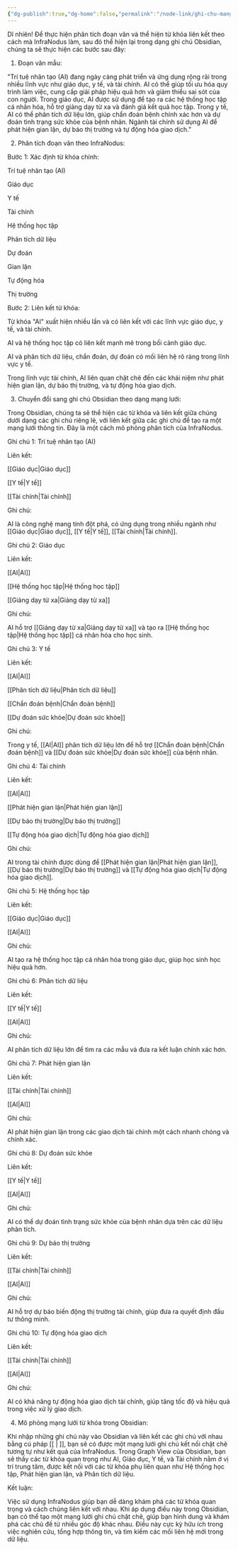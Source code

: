 ```yaml
---
{"dg-publish":true,"dg-home":false,"permalink":"/node-link/ghi-chu-mang-luoi/infranodus-vi-du/","dgPassFrontmatter":true,"noteIcon":"","created":"2025-01-01T22:46:56.912+07:00","updated":"2025-01-01T22:50:51.750+07:00"}
---
```


Dĩ nhiên! Để thực hiện phân tích đoạn văn và thể hiện từ khóa liên kết theo cách mà InfraNodus làm, sau đó thể hiện lại trong dạng ghi chú Obsidian, chúng ta sẽ thực hiện các bước sau đây:

1. Đoạn văn mẫu:

"Trí tuệ nhân tạo (AI) đang ngày càng phát triển và ứng dụng rộng rãi trong nhiều lĩnh vực như giáo dục, y tế, và tài chính. AI có thể giúp tối ưu hóa quy trình làm việc, cung cấp giải pháp hiệu quả hơn và giảm thiểu sai sót của con người. Trong giáo dục, AI được sử dụng để tạo ra các hệ thống học tập cá nhân hóa, hỗ trợ giảng dạy từ xa và đánh giá kết quả học tập. Trong y tế, AI có thể phân tích dữ liệu lớn, giúp chẩn đoán bệnh chính xác hơn và dự đoán tình trạng sức khỏe của bệnh nhân. Ngành tài chính sử dụng AI để phát hiện gian lận, dự báo thị trường và tự động hóa giao dịch."

2. Phân tích đoạn văn theo InfraNodus:

Bước 1: Xác định từ khóa chính:

Trí tuệ nhân tạo (AI)

Giáo dục

Y tế

Tài chính

Hệ thống học tập

Phân tích dữ liệu

Dự đoán

Gian lận

Tự động hóa

Thị trường


Bước 2: Liên kết từ khóa:

Từ khóa "AI" xuất hiện nhiều lần và có liên kết với các lĩnh vực giáo dục, y tế, và tài chính.

AI và hệ thống học tập có liên kết mạnh mẽ trong bối cảnh giáo dục.

AI và phân tích dữ liệu, chẩn đoán, dự đoán có mối liên hệ rõ ràng trong lĩnh vực y tế.

Trong lĩnh vực tài chính, AI liên quan chặt chẽ đến các khái niệm như phát hiện gian lận, dự báo thị trường, và tự động hóa giao dịch.



3. Chuyển đổi sang ghi chú Obsidian theo dạng mạng lưới:

Trong Obsidian, chúng ta sẽ thể hiện các từ khóa và liên kết giữa chúng dưới dạng các ghi chú riêng lẻ, với liên kết giữa các ghi chú để tạo ra một mạng lưới thông tin. Đây là một cách mô phỏng phân tích của InfraNodus.

Ghi chú 1: Trí tuệ nhân tạo (AI)

Liên kết:

[[Giáo dục\|Giáo dục]]

[[Y tế\|Y tế]]

[[Tài chính\|Tài chính]]


Ghi chú:

AI là công nghệ mang tính đột phá, có ứng dụng trong nhiều ngành như [[Giáo dục\|Giáo dục]], [[Y tế\|Y tế]], [[Tài chính\|Tài chính]].



Ghi chú 2: Giáo dục

Liên kết:

[[AI\|AI]]

[[Hệ thống học tập\|Hệ thống học tập]]

[[Giảng dạy từ xa\|Giảng dạy từ xa]]


Ghi chú:

AI hỗ trợ [[Giảng dạy từ xa\|Giảng dạy từ xa]] và tạo ra [[Hệ thống học tập\|Hệ thống học tập]] cá nhân hóa cho học sinh.



Ghi chú 3: Y tế

Liên kết:

[[AI\|AI]]

[[Phân tích dữ liệu\|Phân tích dữ liệu]]

[[Chẩn đoán bệnh\|Chẩn đoán bệnh]]

[[Dự đoán sức khỏe\|Dự đoán sức khỏe]]


Ghi chú:

Trong y tế, [[AI\|AI]] phân tích dữ liệu lớn để hỗ trợ [[Chẩn đoán bệnh\|Chẩn đoán bệnh]] và [[Dự đoán sức khỏe\|Dự đoán sức khỏe]] của bệnh nhân.



Ghi chú 4: Tài chính

Liên kết:

[[AI\|AI]]

[[Phát hiện gian lận\|Phát hiện gian lận]]

[[Dự báo thị trường\|Dự báo thị trường]]

[[Tự động hóa giao dịch\|Tự động hóa giao dịch]]


Ghi chú:

AI trong tài chính được dùng để [[Phát hiện gian lận\|Phát hiện gian lận]], [[Dự báo thị trường\|Dự báo thị trường]] và [[Tự động hóa giao dịch\|Tự động hóa giao dịch]].



Ghi chú 5: Hệ thống học tập

Liên kết:

[[Giáo dục\|Giáo dục]]

[[AI\|AI]]


Ghi chú:

AI tạo ra hệ thống học tập cá nhân hóa trong giáo dục, giúp học sinh học hiệu quả hơn.



Ghi chú 6: Phân tích dữ liệu

Liên kết:

[[Y tế\|Y tế]]

[[AI\|AI]]


Ghi chú:

AI phân tích dữ liệu lớn để tìm ra các mẫu và đưa ra kết luận chính xác hơn.



Ghi chú 7: Phát hiện gian lận

Liên kết:

[[Tài chính\|Tài chính]]

[[AI\|AI]]


Ghi chú:

AI phát hiện gian lận trong các giao dịch tài chính một cách nhanh chóng và chính xác.



Ghi chú 8: Dự đoán sức khỏe

Liên kết:

[[Y tế\|Y tế]]

[[AI\|AI]]


Ghi chú:

AI có thể dự đoán tình trạng sức khỏe của bệnh nhân dựa trên các dữ liệu phân tích.



Ghi chú 9: Dự báo thị trường

Liên kết:

[[Tài chính\|Tài chính]]

[[AI\|AI]]


Ghi chú:

AI hỗ trợ dự báo biến động thị trường tài chính, giúp đưa ra quyết định đầu tư thông minh.



Ghi chú 10: Tự động hóa giao dịch

Liên kết:

[[Tài chính\|Tài chính]]

[[AI\|AI]]


Ghi chú:

AI có khả năng tự động hóa giao dịch tài chính, giúp tăng tốc độ và hiệu quả trong việc xử lý giao dịch.



4. Mô phỏng mạng lưới từ khóa trong Obsidian:

Khi nhập những ghi chú này vào Obsidian và liên kết các ghi chú với nhau bằng cú pháp [[ \| ]], bạn sẽ có được một mạng lưới ghi chú kết nối chặt chẽ tương tự như kết quả của InfraNodus. Trong Graph View của Obsidian, bạn sẽ thấy các từ khóa quan trọng như AI, Giáo dục, Y tế, và Tài chính nằm ở vị trí trung tâm, được kết nối với các từ khóa phụ liên quan như Hệ thống học tập, Phát hiện gian lận, và Phân tích dữ liệu.

Kết luận:

Việc sử dụng InfraNodus giúp bạn dễ dàng khám phá các từ khóa quan trọng và cách chúng liên kết với nhau. Khi áp dụng điều này trong Obsidian, bạn có thể tạo một mạng lưới ghi chú chặt chẽ, giúp bạn hình dung và khám phá các chủ đề từ nhiều góc độ khác nhau. Điều này cực kỳ hữu ích trong việc nghiên cứu, tổng hợp thông tin, và tìm kiếm các mối liên hệ mới trong dữ liệu.

